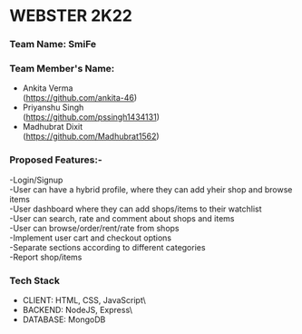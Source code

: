 # WEBSTER 2K22
### Team Name: SmiFe

### Team Member's Name:

- Ankita Verma\
(https://github.com/ankita-46)
- Priyanshu Singh\
(https://github.com/pssingh1434131)
- Madhubrat Dixit\
(https://github.com/Madhubrat1562)


### Proposed Features:-

-Login/Signup \
-User can have a hybrid profile, where they can add yheir shop and browse items\
-User dashboard where they can add shops/items to their watchlist\
-User can search, rate and comment about shops and items\
-User can browse/order/rent/rate from shops\
-Implement user cart and checkout options\
-Separate sections according to different categories\
-Report shop/items

### Tech Stack
* CLIENT:  HTML, CSS, JavaScript\
* BACKEND:  NodeJS, Express\
* DATABASE:  MongoDB

